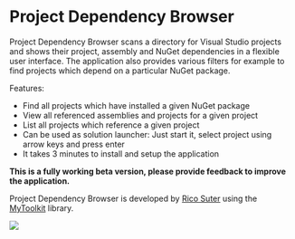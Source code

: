# Project Dependency Browser 

Project Dependency Browser scans a directory for Visual Studio projects and shows their project, assembly and NuGet dependencies in a flexible user interface. The application also provides various filters for example to find projects which depend on a particular NuGet package.

Features: 

- Find all projects which have installed a given NuGet package
- View all referenced assemblies and projects for a given project
- List all projects which reference a given project
- Can be used as solution launcher: Just start it, select project using arrow keys and press enter
- It takes 3 minutes to install and setup the application

**This is a fully working beta version, please provide feedback to improve the application.**

Project Dependency Browser is developed by [Rico Suter](http://rsuter.com) using the [MyToolkit](http://https://github.com/MyToolkit/Core) library. 

![](http://rsuter.com/Projects/ProjectDependencyBrowser/Screenshot01.png)
